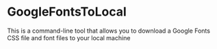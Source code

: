 # GoogleFontsToLocal
This is a command-line tool that allows you to download a Google Fonts CSS file and font files to your local machine
